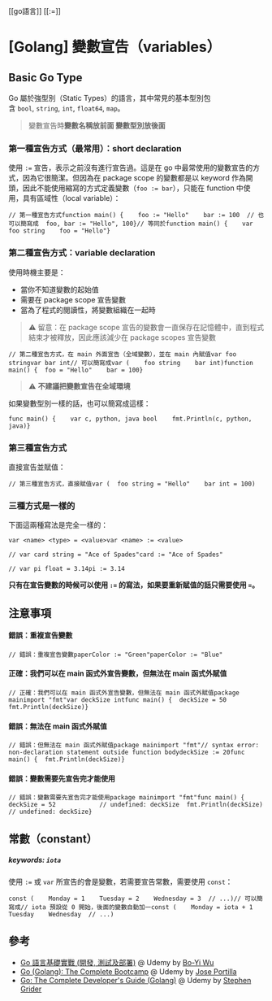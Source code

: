 [[go語言]]
[[:=]]
# [Golang] 變數宣告（variables）

## Basic Go Type[​](https://pjchender.dev/golang/variables/#basic-go-type "Basic Go Type的直接連結")

Go 屬於強型別（Static Types）的語言，其中常見的基本型別包含 `bool`, `string`, `int`, `float64`, `map`。

> 變數宣告時**變數名稱放前面 變數型別放後面**

### 第一種宣告方式（最常用）：short declaration[​](https://pjchender.dev/golang/variables/#%E7%AC%AC%E4%B8%80%E7%A8%AE%E5%AE%A3%E5%91%8A%E6%96%B9%E5%BC%8F%E6%9C%80%E5%B8%B8%E7%94%A8short-declaration "第一種宣告方式（最常用）：short declaration的直接連結")

使用 `:=` 宣告，表示之前沒有進行宣告過。這是在 go 中最常使用的變數宣告的方式，因為它很簡潔。但因為在 package scope 的變數都是以 keyword 作為開頭，因此不能使用縮寫的方式定義變數（`foo := bar`），只能在 function 中使用，具有區域性（local variable）：

```
// 第一種宣告方式function main() {    foo := "Hello"    bar := 100  // 也可以簡寫成  foo, bar := "Hello", 100}// 等同於function main() {    var foo string    foo = "Hello"}
```

### 第二種宣告方式：variable declaration[​](https://pjchender.dev/golang/variables/#%E7%AC%AC%E4%BA%8C%E7%A8%AE%E5%AE%A3%E5%91%8A%E6%96%B9%E5%BC%8Fvariable-declaration "第二種宣告方式：variable declaration的直接連結")

使用時機主要是：

- 當你不知道變數的起始值
- 需要在 package scope 宣告變數
- 當為了程式的閱讀性，將變數組織在一起時

> ⚠️ 留意：在 package scope 宣告的變數會一直保存在記憶體中，直到程式結束才被釋放，因此應該減少在 package scopes 宣告變數

```
// 第二種宣告方式，在 main 外面宣告（全域變數），並在 main 內賦值var foo stringvar bar int// 可以簡寫成var (    foo string    bar int)function main() {  foo = "Hello"    bar = 100}
```

> ⚠️ **不建議把變數宣告在全域環境**

如果變數型別一樣的話，也可以簡寫成這樣：

```
func main() {    var c, python, java bool    fmt.Println(c, python, java)}
```

### 第三種宣告方式[​](https://pjchender.dev/golang/variables/#%E7%AC%AC%E4%B8%89%E7%A8%AE%E5%AE%A3%E5%91%8A%E6%96%B9%E5%BC%8F "第三種宣告方式的直接連結")

直接宣告並賦值：

```
// 第三種宣告方式，直接賦值var (  foo string = "Hello"    bar int = 100)
```

### 三種方式是一樣的[​](https://pjchender.dev/golang/variables/#%E4%B8%89%E7%A8%AE%E6%96%B9%E5%BC%8F%E6%98%AF%E4%B8%80%E6%A8%A3%E7%9A%84 "三種方式是一樣的的直接連結")

下面這兩種寫法是完全一樣的：

```
var <name> <type> = <value>var <name> := <value>
```

```
// var card string = "Ace of Spades"card := "Ace of Spades"
```

```
// var pi float = 3.14pi := 3.14
```

**只有在宣告變數的時候可以使用 `:=` 的寫法，如果要重新賦值的話只需要使用 `=`。**

## 注意事項[​](https://pjchender.dev/golang/variables/#%E6%B3%A8%E6%84%8F%E4%BA%8B%E9%A0%85 "注意事項的直接連結")

#### 錯誤：重複宣告變數[​](https://pjchender.dev/golang/variables/#%E9%8C%AF%E8%AA%A4%E9%87%8D%E8%A4%87%E5%AE%A3%E5%91%8A%E8%AE%8A%E6%95%B8 "錯誤：重複宣告變數的直接連結")

```
// 錯誤：重複宣告變數paperColor := "Green"paperColor := "Blue"
```

#### 正確：我們可以在 main 函式外宣告變數，但無法在 main 函式外賦值[​](https://pjchender.dev/golang/variables/#%E6%AD%A3%E7%A2%BA%E6%88%91%E5%80%91%E5%8F%AF%E4%BB%A5%E5%9C%A8-main-%E5%87%BD%E5%BC%8F%E5%A4%96%E5%AE%A3%E5%91%8A%E8%AE%8A%E6%95%B8%E4%BD%86%E7%84%A1%E6%B3%95%E5%9C%A8-main-%E5%87%BD%E5%BC%8F%E5%A4%96%E8%B3%A6%E5%80%BC "正確：我們可以在 main 函式外宣告變數，但無法在 main 函式外賦值的直接連結")

```
// 正確：我們可以在 main 函式外宣告變數，但無法在 main 函式外賦值package mainimport "fmt"var deckSize intfunc main() {  deckSize = 50  fmt.Println(deckSize)}
```

#### 錯誤：無法在 main 函式外賦值[​](https://pjchender.dev/golang/variables/#%E9%8C%AF%E8%AA%A4%E7%84%A1%E6%B3%95%E5%9C%A8-main-%E5%87%BD%E5%BC%8F%E5%A4%96%E8%B3%A6%E5%80%BC "錯誤：無法在 main 函式外賦值的直接連結")

```
// 錯誤：但無法在 main 函式外賦值package mainimport "fmt"// syntax error: non-declaration statement outside function bodydeckSize := 20func main() {  fmt.Println(deckSize)}
```

#### 錯誤：變數需要先宣告完才能使用[​](https://pjchender.dev/golang/variables/#%E9%8C%AF%E8%AA%A4%E8%AE%8A%E6%95%B8%E9%9C%80%E8%A6%81%E5%85%88%E5%AE%A3%E5%91%8A%E5%AE%8C%E6%89%8D%E8%83%BD%E4%BD%BF%E7%94%A8 "錯誤：變數需要先宣告完才能使用的直接連結")

```
// 錯誤：變數需要先宣告完才能使用package mainimport "fmt"func main() {  deckSize = 52            // undefined: deckSize  fmt.Println(deckSize)    // undefined: deckSize}
```

## 常數（constant）[​](https://pjchender.dev/golang/variables/#%E5%B8%B8%E6%95%B8constant "常數（constant）的直接連結")

##### keywords: `iota`[​](https://pjchender.dev/golang/variables/#keywords-iota "keywords-iota的直接連結")

使用 `:=` 或 `var` 所宣告的會是變數，若需要宣告常數，需要使用 `const`：

```
const (    Monday = 1    Tuesday = 2    Wednesday = 3  // ...)// 可以簡寫成// iota 預設從 0 開始，後面的變數自動加一const (    Monday = iota + 1    Tuesday    Wednesday  // ...)
```

## 參考[​](https://pjchender.dev/golang/variables/#%E5%8F%83%E8%80%83 "參考的直接連結")

- [Go 語言基礎實戰 (開發, 測試及部署)](https://www.udemy.com/course/golang-fight/) @ Udemy by [Bo-Yi Wu](https://www.udemy.com/user/bo-yi-wu-2/)
- [Go (Golang): The Complete Bootcamp](https://www.udemy.com/course/learn-go-the-complete-bootcamp-course-golang/) @ Udemy by [Jose Portilla](https://www.udemy.com/user/joseportilla/)
- [Go: The Complete Developer's Guide (Golang)](https://www.udemy.com/course/go-the-complete-developers-guide/) @ Udemy by [Stephen Grider](https://www.udemy.com/user/sgslo/)